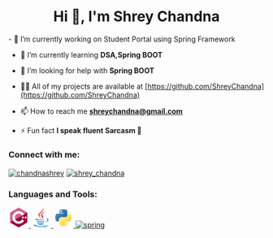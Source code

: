 <h1 align="center">Hi 👋, I'm Shrey Chandna</h1>
- 🔭 I’m currently working on Student Portal using Spring Framework

- 🌱 I’m currently learning **DSA,Spring BOOT**

- 🤝 I’m looking for help with **Spring BOOT**

- 👨‍💻 All of my projects are available at [https://github.com/ShreyChandna](https://github.com/ShreyChandna)

- 📫 How to reach me **shreychandna@gmail.com**

- ⚡ Fun fact **I speak fluent Sarcasm 👾**

<h3 align="left">Connect with me:</h3>
<p align="left">
<a href="https://twitter.com/chandnashrey" target="blank"><img align="center" src="https://raw.githubusercontent.com/rahuldkjain/github-profile-readme-generator/master/src/images/icons/Social/twitter.svg" alt="chandnashrey" height="30" width="40" /></a>
<a href="https://instagram.com/shrey_chandna" target="blank"><img align="center" src="https://raw.githubusercontent.com/rahuldkjain/github-profile-readme-generator/master/src/images/icons/Social/instagram.svg" alt="shrey_chandna" height="30" width="40" /></a>
</p>

<h3 align="left">Languages and Tools:</h3>
<p align="left"> <a href="https://www.w3schools.com/cpp/" target="_blank" rel="noreferrer"> <img src="https://raw.githubusercontent.com/devicons/devicon/master/icons/cplusplus/cplusplus-original.svg" alt="cplusplus" width="40" height="40"/> </a> <a href="https://www.java.com" target="_blank" rel="noreferrer"> <img src="https://raw.githubusercontent.com/devicons/devicon/master/icons/java/java-original.svg" alt="java" width="40" height="40"/> </a> <a href="https://www.python.org" target="_blank" rel="noreferrer"> <img src="https://raw.githubusercontent.com/devicons/devicon/master/icons/python/python-original.svg" alt="python" width="40" height="40"/> </a> <a href="https://spring.io/" target="_blank" rel="noreferrer"> <img src="https://www.vectorlogo.zone/logos/springio/springio-icon.svg" alt="spring" width="40" height="40"/> </a> </p>
